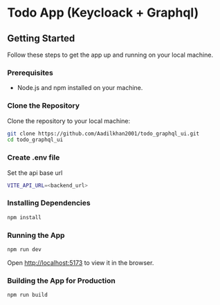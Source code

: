 # Todo App (Keycloack + Graphql)

## Getting Started

Follow these steps to get the app up and running on your local machine.

### Prerequisites

- Node.js and npm installed on your machine.

### Clone the Repository

Clone the repository to your local machine:

```bash
git clone https://github.com/Aadilkhan2001/todo_graphql_ui.git
cd todo_graphql_ui
```

### Create .env file

Set the api base url
```bash
VITE_API_URL=<backend_url>
```

### Installing Dependencies

```bash
npm install
```

### Running the App

```bash
npm run dev
```

Open [http://localhost:5173](http://localhost:5173) to view it in the browser.

### Building the App for Production

```bash
npm run build
```